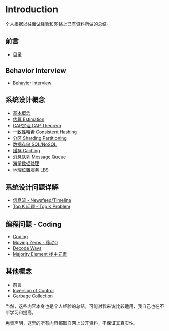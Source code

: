# Introduction

个人根据以往面试经验和网络上已有资料所做的总结。

## 前言
* [目录](README.md)


## Behavior Interview
* [Behavior Interview](behavior-interview.md)


## 系统设计概念
* [基本概念](systemdesign/basics/README.md)
* [估算 Estimation](systemdesign/basics/estimations.md)
* [CAP定理 CAP Theorem](systemdesign/basics/cap.md)
* [一致性哈希 Consistent Hashing](systemdesign/basics/yi-zhi-xing-ha-xi-consistent-hashing.md)
* [分区 Sharding,Partitioning](systemdesign/basics/sharding.md)
* [数据存储 SQL/NoSQL](systemdesign/basics/sqlvsnosql.md)
* [缓存 Caching](systemdesign/basics/huan-cun-caching.md)
* [消息队列 Message Queue](systemdesign/basics/message-queue.md)
* [海量数据处理](systemdesign/basics/hai-liang-shu-ju-chu-li.md)
* [地理位置服务 LBS](systemdesign/basics/di-li-wei-zhi-fu-wu-location-based-service.md)

## 系统设计问题详解
* [信息流 - Newsfeed/Timeline](systemdesign/problems/newsfeed.md)
* [Top K 问题 - Top K Problem](systemdesign/problems/top-k-problem.md)

## 编程问题 - Coding
* [Coding](coding/README.md)
* [Moving Zeros - 移动0](coding/movingzeros.md)
* [Decode Ways](coding/decodeways.md)
* [Majority Element 找主元素](coding/majority-element-zhao-zhu-yuan-su.md)

## 其他概念
* [前言](ji-suan-ji-hou-duan-kai-fa-ji-ben-gai-nian/README.md)
* [Inversion of Control](ji-suan-ji-hou-duan-kai-fa-ji-ben-gai-nian/inversion-of-control.md)
* [Garbage Collection](ji-suan-ji-hou-duan-kai-fa-ji-ben-gai-nian/garbage-collection.md)





当然，这些内容本身也是个人经验的总结，可能对我来说比较适用，我自己也在不断学习和提高，

免责声明，这里的所有内容都取自网上公开资料，不保证其真实性。

